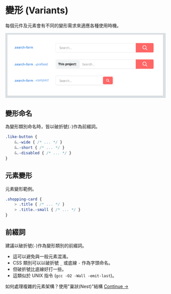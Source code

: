 # 變形 (Variants)

每個元件及元素會有不同的變形需求來適應各種使用時機。

<!-- Components may have variants. Elements may have variants, too. -->

![](images/component-modifiers.png)

## 變形命名

為變形類別命名時，皆以破折號(`-`)作為前綴詞。

<!-- Classnames for variants will be prefixed by a dash (`-`). -->

~~~scss
.like-button {
	&.-wide { /* ... */ }
	&.-short { /* ... */ }
	&.-disabled { /* ... */ }
}
~~~

## 元素變形

元素變形範例。

<!-- Elements may also have variants. -->

~~~scss
.shopping-card {
	> .title { /* ... */ }
	> .title.-small { /* ... */ }
}
~~~

## 前綴詞

建議以破折號(`-`)作為變形類別的前綴詞。

<!-- Dashes are the preferred prefix for variants. -->

* 這可以避免與一般元素混淆。
* CSS 類別可以以破折號 `_` 或底線 `-` 作為字頭命名。
* 但破折號比底線好打一些。
* 這類似於 UNIX 指令 (`gcc -O2 -Wall -emit-last`)。

<!--
  * It prevents ambiguity with elements.
  * A CSS class can only start with a letter, `_` or `-`.
  * Dashes are easier to type than underscores.
  * It kind of resembles switches in UNIX commands (`gcc -O2 -Wall -emit-last`).
-->

如何處理複雜的元素架構？使用"巢狀(Nest)"結構
[Continue →](nested-components.md)

<!--
How do you deal with complex elements? Nest them.
[Continue →](nested-components.md)
-->